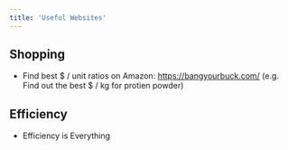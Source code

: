 ```yaml
---
title: 'Useful Websites'
---
```


## Shopping

- Find best $ / unit ratios on Amazon: https://bangyourbuck.com/ (e.g. Find out the best $ / kg for protien powder)

## Efficiency

- Efficiency is Everything